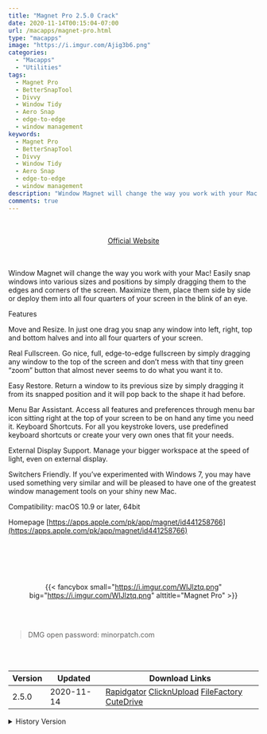 ```yaml
---
title: "Magnet Pro 2.5.0 Crack"
date: 2020-11-14T00:15:04-07:00
url: /macapps/magnet-pro.html
type: "macapps"
image: "https://i.imgur.com/Ajig3b6.png"
categories:
  - "Macapps"
  - "Utilities"
tags:
  - Magnet Pro
  - BetterSnapTool
  - Divvy
  - Window Tidy
  - Aero Snap
  - edge-to-edge
  - window management
keywords:
  - Magnet Pro
  - BetterSnapTool
  - Divvy
  - Window Tidy
  - Aero Snap
  - edge-to-edge
  - window management
description: "Window Magnet will change the way you work with your Mac! Easily snap windows into various sizes and positions by simply dragging them to the edges and corners of the screen"
comments: true
---
```


<br/>
<br/>
<center>
<a href="https://apps.apple.com/pk/app/magnet/id441258766" target="blank"><div class="border px-4 border-blue-500 rounded-lg transition duration-500 
    ease-in-out w-48 text-lg text-blue-500 text-center hover:bg-blue-500 hover:text-white">
  Official Website 
</div></a>
</center>
<br/>
<br/>

Window Magnet will change the way you work with your Mac! Easily snap windows into various sizes and positions by simply dragging them to the edges and corners of the screen. Maximize them, place them side by side or deploy them into all four quarters of your screen in the blink of an eye.

Features

Move and Resize. In just one drag you snap any window into left, right, top and bottom halves and into all four quarters of your screen.

Real Fullscreen. Go nice, full, edge-to-edge fullscreen by simply dragging any window to the top of the screen and don’t mess with that tiny green “zoom” button that almost never seems to do what you want it to.

Easy Restore. Return a window to its previous size by simply dragging it from its snapped position and it will pop back to the shape it had before.

Menu Bar Assistant. Access all features and preferences through menu bar icon sitting right at the top of your screen to be on hand any time you need it.
Keyboard Shortcuts. For all you keystroke lovers, use predefined keyboard shortcuts or create your very own ones that fit your needs.

External Display Support. Manage your bigger workspace at the speed of light, even on external display.

Switchers Friendly. If you’ve experimented with Windows 7, you may have used something very similar and will be pleased to have one of the greatest window management tools on your shiny new Mac.

Compatibility: macOS 10.9 or later, 64bit

Homepage [https://apps.apple.com/pk/app/magnet/id441258766](https://apps.apple.com/pk/app/magnet/id441258766)


<br/>
<br/>
<script async src="https://pagead2.googlesyndication.com/pagead/js/adsbygoogle.js"></script>
<ins class="adsbygoogle"
     style="display:block; text-align:center;"
     data-ad-layout="in-article"
     data-ad-format="fluid"
     data-ad-client="ca-pub-8746275014476192"
     data-ad-slot="5144997159"></ins>
<script>
     (adsbygoogle = window.adsbygoogle || []).push({});
</script>
<br/>
<br/>


<center>

{{< fancybox small="https://i.imgur.com/WIJlztq.png" big="https://i.imgur.com/WIJlztq.png" alttitle="Magnet Pro" >}}

</center>

<br/>
<br/>


> DMG open password: minorpatch.com

<br/>

<br/>
<div id="history_version" class="history_version">

| Version | Updated | Download Links |
| ---- | ---- | ---- |
| 2.5.0 | 2020-11-14 | [Rapidgator](https://ouo.io/VKyyE1v)   [ClicknUpload](https://ouo.io/7jdRaH)   [FileFactory](https://ouo.io/SpONGv)   [CuteDrive](https://ouo.io/7EIkdCn) |
<details>
<summary>History Version</summary>

| Version | Updated | Download Links |
| ---- | ---- | ---- |
| 2.4.9 | 2020-10-28 | [Rapidgator](https://ouo.io/V2asCj)   [ClicknUpload](https://ouo.io/gVEf8Z)   [FileFactory](https://ouo.io/l7LVjG)   [CuteDrive](https://ouo.io/j53zWD) |
| 2.4.8 | 2020-09-28 | [UsersCloud](https://ouo.io/UhVM5m)   [ClicknUpload](https://ouo.io/SOOTBb)   [FileFactory](https://ouo.io/Z2M8ZAW)   [CuteDrive](https://ouo.io/25dlAyG) |
| 2.4.7 | 2020-09-09 | [UsersCloud](https://ouo.io/Eus1ek)   [ClicknUpload](https://ouo.io/aTA5Bi)   [FileFactory](https://ouo.io/PdoINY)   [CuteDrive](https://ouo.io/W8GXBF) |
| 2.4.6 | 2020-07-15 | [UsersCloud](https://ouo.io/ntuTRE)   [ClicknUpload](https://ouo.io/5aJpxg)   [FileFactory](https://ouo.io/SQAaLh)   [CuteDrive](https://ouo.io/yZ1dbE) |
</details>

</div>
